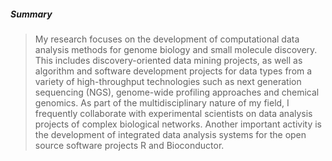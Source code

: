 ##### Summary
> My research focuses on the development of computational data analysis methods for genome biology and small molecule discovery. This includes discovery-oriented data mining projects, as well as algorithm and software development projects for data types from a variety of high-throughput technologies such as next generation sequencing (NGS), genome-wide profiling approaches and chemical genomics. As part of the multidisciplinary nature of my field, I frequently collaborate with experimental scientists on data analysis projects of complex biological networks. Another important activity is the development of integrated data analysis systems for the open source software projects R and Bioconductor. 
